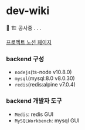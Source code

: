 # dev-wiki

🚧 🏗 공사중 . . .

[프로젝트 노션 페이지](https://www.notion.so/dev-wiki-bbf38f8ec1474142a44cd51b0bfda8bf)

### backend 구성

- `nodejs`(ts-node v10.8.0)
- `mysql`(mysql:8.0 v8.0.30)
- `redis`(redis:alpine v7.0.4)

### backend 개발자 도구

- `Medis`: redis GUI
- `MySQLWorkbench`: mysql GUI

